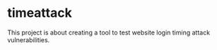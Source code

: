 # timeattack

This project is about creating a tool to test website login timing attack vulnerabilities.

